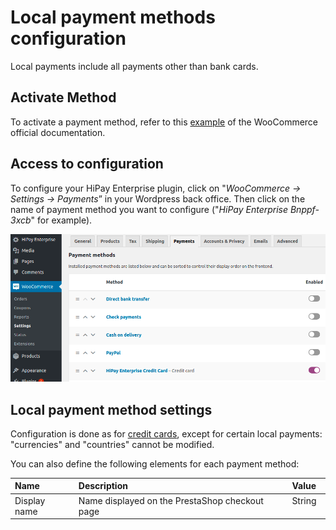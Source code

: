 # Local payment methods configuration

Local payments include all payments other than bank cards.

## Activate Method 

To activate a payment method, refer to this [example](https://docs.woocommerce.com/document/cheque/#section-1) of the WooCommerce official documentation.

## Access to configuration

To configure your HiPay Enterprise plugin, click on "_WooCommerce -> Settings -> Payments_” in your Wordpress back office. Then click on the name of payment method you want to configure ("_HiPay Enterprise Bnppf-3xcb_" for example).

![legend](images/plugin-configuration.png)

## Local payment method settings

Configuration is done as for [credit cards](#global-plugin-and-credit-card-configuration-payment-methods-credit-card), except for certain local payments: "currencies" and "countries" cannot be modified.

You can also define the following elements for each payment method:

   | Name          | Description | Value |
   |:--------------|:------------|:-----|
   | Display name  |  Name displayed on the PrestaShop checkout page | String  |
